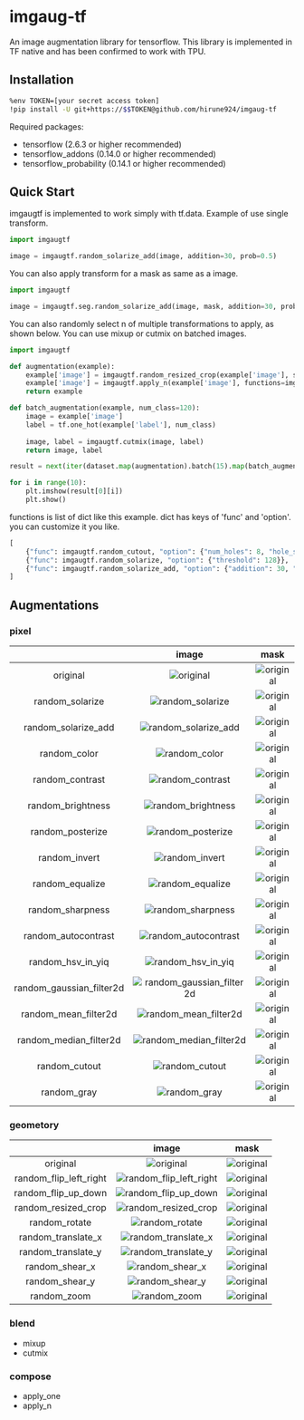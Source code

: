 # imgaug-tf

An image augmentation library for tensorflow. 
This library is implemented in TF native and has been confirmed to work with TPU.

## Installation
```bash
%env TOKEN=[your secret access token]
!pip install -U git+https://$$TOKEN@github.com/hirune924/imgaug-tf
```
Required packages:
- tensorflow (2.6.3 or higher recommended)
- tensorflow_addons (0.14.0 or higher recommended)
- tensorflow_probability (0.14.1 or higher recommended)

## Quick Start
imgaugtf is implemented to work simply with tf.data.
Example of use single transform.
```python
import imgaugtf

image = imgaugtf.random_solarize_add(image, addition=30, prob=0.5)
```
You can also apply transform for a mask as same as a image.
```python
import imgaugtf

image = imgaugtf.seg.random_solarize_add(image, mask, addition=30, prob=0.5)
```
You can also randomly select n of multiple transformations to apply, as shown below. You can use mixup or cutmix on batched images.
```python
import imgaugtf

def augmentation(example):
    example['image'] = imgaugtf.random_resized_crop(example['image'], size=[256, 256], prob=1.0)
    example['image'] = imgaugtf.apply_n(example['image'], functions=imgaugtf.OPERATORS, num_ops=2, prob=1.0)
    return example

def batch_augmentation(example, num_class=120):
    image = example['image']
    label = tf.one_hot(example['label'], num_class)
    
    image, label = imgaugtf.cutmix(image, label)
    return image, label

result = next(iter(dataset.map(augmentation).batch(15).map(batch_augmentation)))

for i in range(10):
    plt.imshow(result[0][i])
    plt.show()
```
functions is list of dict like this example. dict has keys of 'func' and 'option'. you can customize it you like.
```python
[
    {"func": imgaugtf.random_cutout, "option": {"num_holes": 8, "hole_size": 20, "replace": 0}},
    {"func": imgaugtf.random_solarize, "option": {"threshold": 128}},
    {"func": imgaugtf.random_solarize_add, "option": {"addition": 30, "threshold": 128}},
]
```

## Augmentations
### pixel
|  | image | mask |
| :---: | :---: | :---: |
| original | ![original](./images/deer_org.png) | ![original](./images/deer_mask_org.png) |
| random_solarize | ![random_solarize](./images/random_solarize.png) | ![original](./images/deer_mask_org.png) |
| random_solarize_add | ![random_solarize_add](./images/random_solarize_add.png) | ![original](./images/deer_mask_org.png) |
| random_color |![random_color](./images/random_color.png) | ![original](./images/deer_mask_org.png) |
|  random_contrast |![random_contrast](./images/random_contrast.png) | ![original](./images/deer_mask_org.png) |
| random_brightness | ![random_brightness](./images/random_brightness.png)| ![original](./images/deer_mask_org.png) |
| random_posterize |![random_posterize](./images/random_posterize.png) | ![original](./images/deer_mask_org.png) |
| random_invert |![random_invert](./images/random_invert.png) |![original](./images/deer_mask_org.png)  |
| random_equalize | ![random_equalize](./images/random_equalize.png) | ![original](./images/deer_mask_org.png) |
| random_sharpness |![random_sharpness](./images/random_sharpness.png) | ![original](./images/deer_mask_org.png) |
| random_autocontrast | ![random_autocontrast](./images/random_autocontrast.png) | ![original](./images/deer_mask_org.png) |
| random_hsv_in_yiq |![random_hsv_in_yiq](./images/random_hsv_in_yiq.png) | ![original](./images/deer_mask_org.png) |
| random_gaussian_filter2d |![random_gaussian_filter2d](./images/random_gaussian_filter2d.png) | ![original](./images/deer_mask_org.png) |
| random_mean_filter2d | ![random_mean_filter2d](./images/random_mean_filter2d.png)| ![original](./images/deer_mask_org.png) |
| random_median_filter2d |![random_median_filter2d](./images/random_median_filter2d.png) | ![original](./images/deer_mask_org.png) |
| random_cutout | ![random_cutout](./images/random_cutout.png) | ![original](./images/deer_mask_org.png) |
| random_gray | ![random_gray](./images/random_gray.png) | ![original](./images/deer_mask_org.png) |




### geometory
|  | image | mask |
| :---: | :---: | :---: |
| original | ![original](./images/deer_org.png) | ![original](./images/deer_mask_org.png) |
| random_flip_left_right | ![random_flip_left_right](./images/random_flip_left_right.png) | ![original](./images/random_flip_left_right_mask.png) |
| random_flip_up_down | ![random_flip_up_down](./images/random_flip_up_down.png) | ![original](./images/random_flip_up_down_mask.png) |
| random_resized_crop | ![random_resized_crop](./images/random_resized_crop.png) | ![original](./images/random_resized_crop_mask.png) |
| random_rotate | ![random_rotate](./images/random_rotate.png) | ![original](./images/random_rotate_mask.png) |
| random_translate_x | ![random_translate_x](./images/random_translate_x.png) | ![original](./images/random_translate_x_mask.png) |
| random_translate_y | ![random_translate_y](./images/random_translate_y.png) | ![original](./images/random_translate_y_mask.png) |
| random_shear_x | ![random_shear_x](./images/random_shear_x.png) | ![original](./images/random_shear_x_mask.png) |
| random_shear_y | ![random_shear_y](./images/random_shear_y.png) | ![original](./images/random_shear_y_mask.png) |
| random_zoom | ![random_zoom](./images/random_zoom.png) | ![original](./images/random_zoom_mask.png) |


### blend
* mixup
* cutmix

### compose
* apply_one
* apply_n

